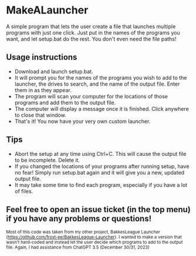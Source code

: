 # MakeALauncher
A simple program that lets the user create a file that launches multiple programs with just one click. Just put in the names of the programs you want, and let setup.bat do the rest. You don't even need the file paths!

## Usage instructions
* Download and launch setup.bat.
* It will prompt you for the names of the programs you wish to add to the launcher, the drives to search, and the name of the output file. Enter them in as they appear.
* The program will scan your computer for the locations of those programs and add them to the output file.
* The computer will display a message once it is finished. Click anywhere to close that window.
* That's it! You now have your very own custom launcher.

## Tips
* Abort the setup at any time using Ctrl+C. This will cause the output file to be incomplete. Delete it.
* If you changed the locations of your programs after running setup, have no fear! Simply run setup.bat again and it will give you a new, updated output file.
* It may take some time to find each program, especially if you have a lot of files.

## Feel free to open an issue ticket (in the top menu) if you have any problems or questions!

<sub>Most of this code was taken from my other project, BakkesLeague Launcher (https://github.com/frost-ee/BakkesLeague-Launcher). I wanted to make a version that wasn't hard-coded and instead let the user decide which programs to add to the output file. Again, I had assistance from ChatGPT 3.5 (December 30/31, 2023)</sub>
